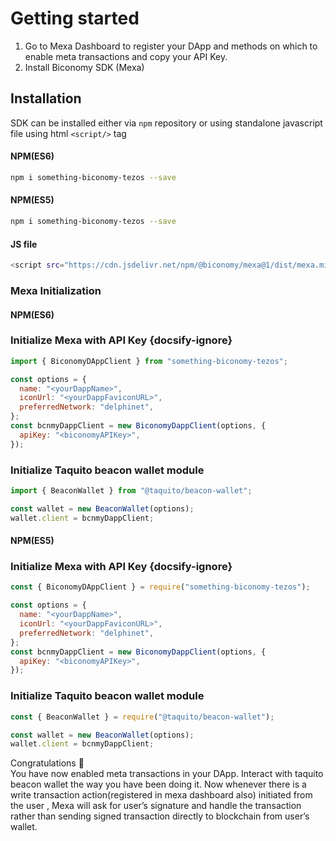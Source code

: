 # Getting started

1. Go to Mexa Dashboard to register your DApp and methods on which to enable meta transactions and copy your API Key.
2. Install Biconomy SDK (Mexa)

## Installation

SDK can be installed either via `npm` repository or using standalone javascript file using html `<script/>` tag

<!-- tabs:start -->

#### **NPM(ES6)**

```sh
npm i something-biconomy-tezos --save
```

#### **NPM(ES5)**

```sh
npm i something-biconomy-tezos --save
```

#### **JS file**

```sh
<script src="https://cdn.jsdelivr.net/npm/@biconomy/mexa@1/dist/mexa.min.js"></script>
```

<!-- tabs:end -->

### Mexa Initialization

<!-- tabs:start -->

#### **NPM(ES6)**

### Initialize Mexa with API Key {docsify-ignore}

```js
import { BiconomyDAppClient } from "something-biconomy-tezos";

const options = {
  name: "<yourDappName>",
  iconUrl: "<yourDappFaviconURL>",
  preferredNetwork: "delphinet",
};
const bcnmyDappClient = new BiconomyDappClient(options, {
  apiKey: "<biconomyAPIKey>",
});
```

### Initialize Taquito beacon wallet module

```js
import { BeaconWallet } from "@taquito/beacon-wallet";

const wallet = new BeaconWallet(options);
wallet.client = bcnmyDappClient;
```

#### **NPM(ES5)**

### Initialize Mexa with API Key {docsify-ignore}

```js
const { BiconomyDAppClient } = require("something-biconomy-tezos");

const options = {
  name: "<yourDappName>",
  iconUrl: "<yourDappFaviconURL>",
  preferredNetwork: "delphinet",
};
const bcnmyDappClient = new BiconomyDappClient(options, {
  apiKey: "<biconomyAPIKey>",
});
```

### Initialize Taquito beacon wallet module

```js
const { BeaconWallet } = require("@taquito/beacon-wallet");

const wallet = new BeaconWallet(options);
wallet.client = bcnmyDappClient;
```

<!-- tabs:end -->

Congratulations 👏  
You have now enabled meta transactions in your DApp. Interact with taquito beacon wallet the way you have been doing it.
Now whenever there is a write transaction action(registered in mexa dashboard also) initiated from the user , Mexa will ask for user’s signature and handle the transaction rather than sending signed transaction directly to blockchain from user’s wallet.
